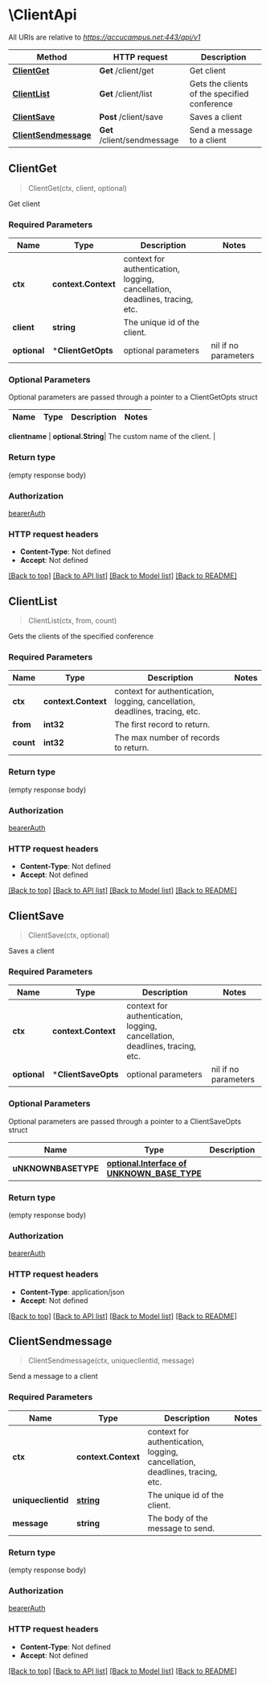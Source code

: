 # \ClientApi

All URIs are relative to *https://accucampus.net:443/api/v1*

Method | HTTP request | Description
------------- | ------------- | -------------
[**ClientGet**](ClientApi.md#ClientGet) | **Get** /client/get | Get client
[**ClientList**](ClientApi.md#ClientList) | **Get** /client/list | Gets the clients of the specified conference
[**ClientSave**](ClientApi.md#ClientSave) | **Post** /client/save | Saves a client
[**ClientSendmessage**](ClientApi.md#ClientSendmessage) | **Get** /client/sendmessage | Send a message to a client



## ClientGet

> ClientGet(ctx, client, optional)

Get client

### Required Parameters


Name | Type | Description  | Notes
------------- | ------------- | ------------- | -------------
**ctx** | **context.Context** | context for authentication, logging, cancellation, deadlines, tracing, etc.
**client** | **string**| The unique id of the client. | 
 **optional** | ***ClientGetOpts** | optional parameters | nil if no parameters

### Optional Parameters

Optional parameters are passed through a pointer to a ClientGetOpts struct


Name | Type | Description  | Notes
------------- | ------------- | ------------- | -------------

 **clientname** | **optional.String**| The custom name of the client. | 

### Return type

 (empty response body)

### Authorization

[bearerAuth](../README.md#bearerAuth)

### HTTP request headers

- **Content-Type**: Not defined
- **Accept**: Not defined

[[Back to top]](#) [[Back to API list]](../README.md#documentation-for-api-endpoints)
[[Back to Model list]](../README.md#documentation-for-models)
[[Back to README]](../README.md)


## ClientList

> ClientList(ctx, from, count)

Gets the clients of the specified conference

### Required Parameters


Name | Type | Description  | Notes
------------- | ------------- | ------------- | -------------
**ctx** | **context.Context** | context for authentication, logging, cancellation, deadlines, tracing, etc.
**from** | **int32**| The first record to return. | 
**count** | **int32**| The max number of records to return. | 

### Return type

 (empty response body)

### Authorization

[bearerAuth](../README.md#bearerAuth)

### HTTP request headers

- **Content-Type**: Not defined
- **Accept**: Not defined

[[Back to top]](#) [[Back to API list]](../README.md#documentation-for-api-endpoints)
[[Back to Model list]](../README.md#documentation-for-models)
[[Back to README]](../README.md)


## ClientSave

> ClientSave(ctx, optional)

Saves a client

### Required Parameters


Name | Type | Description  | Notes
------------- | ------------- | ------------- | -------------
**ctx** | **context.Context** | context for authentication, logging, cancellation, deadlines, tracing, etc.
 **optional** | ***ClientSaveOpts** | optional parameters | nil if no parameters

### Optional Parameters

Optional parameters are passed through a pointer to a ClientSaveOpts struct


Name | Type | Description  | Notes
------------- | ------------- | ------------- | -------------
 **uNKNOWNBASETYPE** | [**optional.Interface of UNKNOWN_BASE_TYPE**](UNKNOWN_BASE_TYPE.md)|  | 

### Return type

 (empty response body)

### Authorization

[bearerAuth](../README.md#bearerAuth)

### HTTP request headers

- **Content-Type**: application/json
- **Accept**: Not defined

[[Back to top]](#) [[Back to API list]](../README.md#documentation-for-api-endpoints)
[[Back to Model list]](../README.md#documentation-for-models)
[[Back to README]](../README.md)


## ClientSendmessage

> ClientSendmessage(ctx, uniqueclientid, message)

Send a message to a client

### Required Parameters


Name | Type | Description  | Notes
------------- | ------------- | ------------- | -------------
**ctx** | **context.Context** | context for authentication, logging, cancellation, deadlines, tracing, etc.
**uniqueclientid** | [**string**](.md)| The unique id of the client. | 
**message** | **string**| The body of the message to send. | 

### Return type

 (empty response body)

### Authorization

[bearerAuth](../README.md#bearerAuth)

### HTTP request headers

- **Content-Type**: Not defined
- **Accept**: Not defined

[[Back to top]](#) [[Back to API list]](../README.md#documentation-for-api-endpoints)
[[Back to Model list]](../README.md#documentation-for-models)
[[Back to README]](../README.md)

